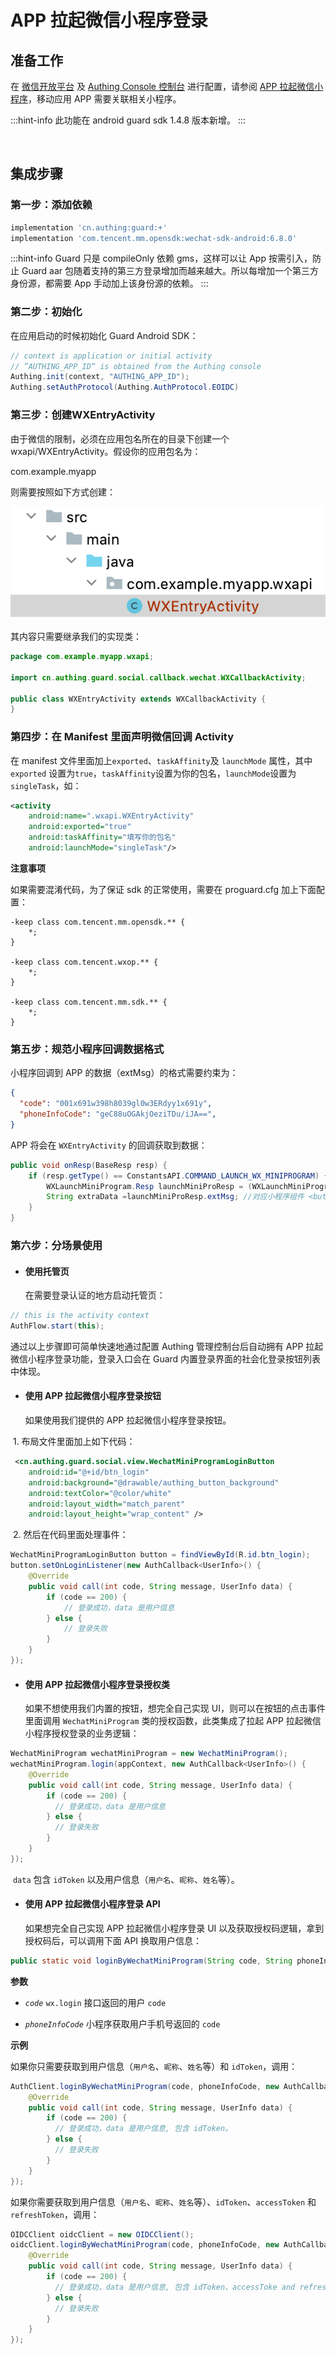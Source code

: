 # APP 拉起微信小程序登录

<LastUpdated/>

## 准备工作

在 [微信开放平台](https://open.weixin.qq.com/cgi-bin/index?t=home/index&lang=zh_CN) 及 [Authing Console 控制台](https://authing.cn/) 进行配置，请参阅 [ APP 拉起微信小程序](../../../guides/connections/social/wechat-miniprogram-applaunch/README.md)，移动应用 APP 需要关联相关小程序。

:::hint-info
此功能在 android guard sdk 1.4.8 版本新增。
:::

<br>

## 集成步骤

### 第一步：添加依赖

```groovy
implementation 'cn.authing:guard:+'
implementation 'com.tencent.mm.opensdk:wechat-sdk-android:6.8.0'
```

:::hint-info
Guard 只是 compileOnly 依赖 gms，这样可以让 App 按需引入，防止 Guard aar 包随着支持的第三方登录增加而越来越大。所以每增加一个第三方身份源，都需要 App 手动加上该身份源的依赖。
:::

### 第二步：初始化

在应用启动的时候初始化 Guard Android SDK：

```java
// context is application or initial activity
// ”AUTHING_APP_ID“ is obtained from the Authing console
Authing.init(context, "AUTHING_APP_ID");
Authing.setAuthProtocol(Authing.AuthProtocol.EOIDC)
```

### 第三步：创建WXEntryActivity

由于微信的限制，必须在应用包名所在的目录下创建一个 wxapi/WXEntryActivity。假设你的应用包名为：

com.example.myapp

则需要按照如下方式创建：

![](./images/wechat/wxentry.png)

其内容只需要继承我们的实现类：

```java
package com.example.myapp.wxapi;

import cn.authing.guard.social.callback.wechat.WXCallbackActivity;

public class WXEntryActivity extends WXCallbackActivity {
}
```

### 第四步：在 Manifest 里面声明微信回调 Activity

在 manifest 文件里面加上`exported`、`taskAffinity`及 `launchMode` 属性，其中 `exported` 设置为`true`，`taskAffinity`设置为你的包名，`launchMode`设置为`singleTask`，如：

```xml
<activity
    android:name=".wxapi.WXEntryActivity"
    android:exported="true"
    android:taskAffinity="填写你的包名"
    android:launchMode="singleTask"/>
```

**注意事项**

如果需要混淆代码，为了保证 sdk 的正常使用，需要在 proguard.cfg 加上下面配置：

```
-keep class com.tencent.mm.opensdk.** {
    *;
}

-keep class com.tencent.wxop.** {
    *;
}

-keep class com.tencent.mm.sdk.** {
    *;
}
```

### 第五步：规范小程序回调数据格式

小程序回调到 APP 的数据（extMsg）的格式需要约束为：

```json
{
  "code": "001x691w398h8039gl0w3ERdyy1x691y",
  "phoneInfoCode": "geC88uOGAkjOeziTDu/iJA==",
}
```

APP 将会在 `WXEntryActivity` 的回调获取到数据：

```java
public void onResp(BaseResp resp) {
    if (resp.getType() == ConstantsAPI.COMMAND_LAUNCH_WX_MINIPROGRAM) {
        WXLaunchMiniProgram.Resp launchMiniProResp = (WXLaunchMiniProgram.Resp) resp;
        String extraData =launchMiniProResp.extMsg; //对应小程序组件 <button open-type="launchApp"> 中的 app-parameter 属性
    }
}
```

### 第六步：分场景使用

- #### 使用托管页
  在需要登录认证的地方启动托管页：
```java
// this is the activity context
AuthFlow.start(this);
```

通过以上步骤即可简单快速地通过配置 Authing 管理控制台后自动拥有 APP 拉起微信小程序登录功能，登录入口会在 Guard 内置登录界面的社会化登录按钮列表中体现。

- #### 使用 APP 拉起微信小程序登录按钮
    如果使用我们提供的 APP 拉起微信小程序登录按钮。

​		1. 布局文件里面加上如下代码：

```xml
 <cn.authing.guard.social.view.WechatMiniProgramLoginButton
    android:id="@+id/btn_login"
    android:background="@drawable/authing_button_background"
    android:textColor="@color/white"
    android:layout_width="match_parent"
    android:layout_height="wrap_content" />
```

​		2. 然后在代码里面处理事件：

```java
WechatMiniProgramLoginButton button = findViewById(R.id.btn_login);
button.setOnLoginListener(new AuthCallback<UserInfo>() {
    @Override
    public void call(int code, String message, UserInfo data) {
      	if (code == 200) {
        	// 登录成功，data 是用户信息
       	} else {
        	// 登录失败
      	}
    }
});
```

- #### 使用 APP 拉起微信小程序登录授权类
  如果不想使用我们内置的按钮，想完全自己实现 UI，则可以在按钮的点击事件里面调用 `WechatMiniProgram` 类的授权函数，此类集成了拉起  APP 拉起微信小程序授权登录的业务逻辑：

```java
WechatMiniProgram wechatMiniProgram = new WechatMiniProgram();
wechatMiniProgram.login(appContext, new AuthCallback<UserInfo>() {
    @Override
    public void call(int code, String message, UserInfo data) {
        if (code == 200) {
          // 登录成功，data 是用户信息
        } else {
          // 登录失败
        }
    }
});
```

​	`data` 包含 `idToken` 以及用户信息（`用户名`、`昵称`、`姓名`等）。

- #### 使用  APP 拉起微信小程序登录 API 

  如果想完全自己实现  APP 拉起微信小程序登录 UI 以及获取授权码逻辑，拿到授权码后，可以调用下面 API 换取用户信息：

```java
public static void loginByWechatMiniProgram(String code, String phoneInfoCode, @NotNull AuthCallback<UserInfo> callback)
```

**参数**

- *`code`* `wx.login` 接口返回的用户 `code`

- *`phoneInfoCode`* 小程序获取用户手机号返回的 `code`

**示例**

如果你只需要获取到用户信息（`用户名`、`昵称`、`姓名`等）和 `idToken`，调用：

```java
AuthClient.loginByWechatMiniProgram(code, phoneInfoCode, new AuthCallback<UserInfo>() {
    @Override
    public void call(int code, String message, UserInfo data) {
        if (code == 200) {
          // 登录成功，data 是用户信息, 包含 idToken。
        } else {
          // 登录失败
        }
    }
});
```

如果你需要获取到用户信息（`用户名`、`昵称`、`姓名`等）、`idToken`、`accessToken` 和 `refreshToken`，调用：

```java
OIDCClient oidcClient = new OIDCClient();
oidcClient.loginByWechatMiniProgram(code, phoneInfoCode, new AuthCallback<UserInfo>() {
    @Override
    public void call(int code, String message, UserInfo data) {
        if (code == 200) {
          // 登录成功，data 是用户信息, 包含 idToken、accessToke and refreshToken。
        } else {
          // 登录失败
        }
    }
});
```

